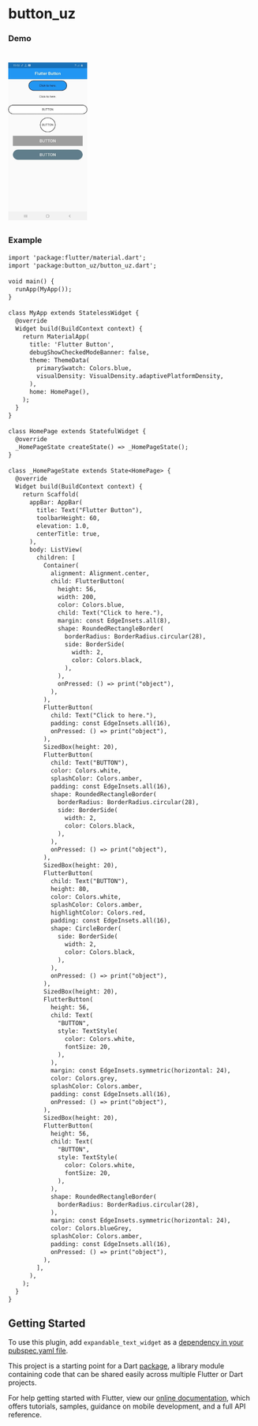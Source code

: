 # button_uz
  
### Demo 

# <img src="https://github.com/SunnatilloQuantic/button_uz/blob/main/assets/demo.jpg"  width="160" height="320" >


### Example  
  
```
import 'package:flutter/material.dart';
import 'package:button_uz/button_uz.dart';

void main() {
  runApp(MyApp());
}

class MyApp extends StatelessWidget {
  @override
  Widget build(BuildContext context) {
    return MaterialApp(
      title: 'Flutter Button',
      debugShowCheckedModeBanner: false,
      theme: ThemeData(
        primarySwatch: Colors.blue,
        visualDensity: VisualDensity.adaptivePlatformDensity,
      ),
      home: HomePage(),
    );
  }
}

class HomePage extends StatefulWidget {
  @override
  _HomePageState createState() => _HomePageState();
}

class _HomePageState extends State<HomePage> {
  @override
  Widget build(BuildContext context) {
    return Scaffold(
      appBar: AppBar(
        title: Text("Flutter Button"),
        toolbarHeight: 60,
        elevation: 1.0,
        centerTitle: true,
      ),
      body: ListView(
        children: [
          Container(
            alignment: Alignment.center,
            child: FlutterButton(
              height: 56,
              width: 200,
              color: Colors.blue,
              child: Text("Click to here."),
              margin: const EdgeInsets.all(8),
              shape: RoundedRectangleBorder(
                borderRadius: BorderRadius.circular(28),
                side: BorderSide(
                  width: 2,
                  color: Colors.black,
                ),
              ),
              onPressed: () => print("object"),
            ),
          ),
          FlutterButton(
            child: Text("Click to here."),
            padding: const EdgeInsets.all(16),
            onPressed: () => print("object"),
          ),
          SizedBox(height: 20),
          FlutterButton(
            child: Text("BUTTON"),
            color: Colors.white,
            splashColor: Colors.amber,
            padding: const EdgeInsets.all(16),
            shape: RoundedRectangleBorder(
              borderRadius: BorderRadius.circular(28),
              side: BorderSide(
                width: 2,
                color: Colors.black,
              ),
            ),
            onPressed: () => print("object"),
          ),
          SizedBox(height: 20),
          FlutterButton(
            child: Text("BUTTON"),
            height: 80,
            color: Colors.white,
            splashColor: Colors.amber,
            highlightColor: Colors.red,
            padding: const EdgeInsets.all(16),
            shape: CircleBorder(
              side: BorderSide(
                width: 2,
                color: Colors.black,
              ),
            ),
            onPressed: () => print("object"),
          ),
          SizedBox(height: 20),
          FlutterButton(
            height: 56,
            child: Text(
              "BUTTON",
              style: TextStyle(
                color: Colors.white,
                fontSize: 20,
              ),
            ),
            margin: const EdgeInsets.symmetric(horizontal: 24),
            color: Colors.grey,
            splashColor: Colors.amber,
            padding: const EdgeInsets.all(16),
            onPressed: () => print("object"),
          ),
          SizedBox(height: 20),
          FlutterButton(
            height: 56,
            child: Text(
              "BUTTON",
              style: TextStyle(
                color: Colors.white,
                fontSize: 20,
              ),
            ),
            shape: RoundedRectangleBorder(
              borderRadius: BorderRadius.circular(28),
            ),
            margin: const EdgeInsets.symmetric(horizontal: 24),
            color: Colors.blueGrey,
            splashColor: Colors.amber,
            padding: const EdgeInsets.all(16),
            onPressed: () => print("object"),
          ),
        ],
      ),
    );
  }
}
```

## Getting Started

To use this plugin, add `expandable_text_widget` as a [dependency in your pubspec.yaml file](https://pub.dev/packages/expandable_text_widget).  

This project is a starting point for a Dart
[package](https://flutter.dev/developing-packages/),
a library module containing code that can be shared easily across
multiple Flutter or Dart projects.

For help getting started with Flutter, view our 
[online documentation](https://flutter.dev/docs), which offers tutorials, 
samples, guidance on mobile development, and a full API reference.
